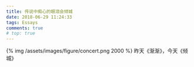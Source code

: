```yaml
---
title: 传说中痴心的眼泪会倾城
date: 2018-06-29 11:24:33
tags: Essays
comments: true
# top: true
---
```

{% img /assets/images/figure/concert.png 2000 %}
昨天《渐渐》，今天《倾城》
